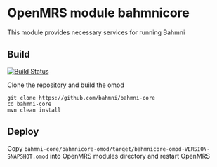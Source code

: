 # OpenMRS module bahmnicore

This module provides necessary services for running Bahmni

## Build

[![Build Status](https://travis-ci.org/Bahmni/bahmni-core.svg?branch=master)](https://travis-ci.org/Bahmni/bahmni-core)

Clone the repository and build the omod
   
    git clone https://github.com/bahmni/bahmni-core
    cd bahmni-core
    mvn clean install
    
## Deploy

Copy ```bahmni-core/bahmnicore-omod/target/bahmnicore-omod-VERSION-SNAPSHOT.omod``` into OpenMRS modules directory and restart OpenMRS
